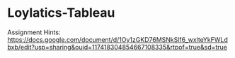# Loylatics-Tableau
Assignment Hints: https://docs.google.com/document/d/1Oy1zGKD76MSNkSlf6_wxlteYkFWLdbxb/edit?usp=sharing&ouid=117418304854667108335&rtpof=true&sd=true
